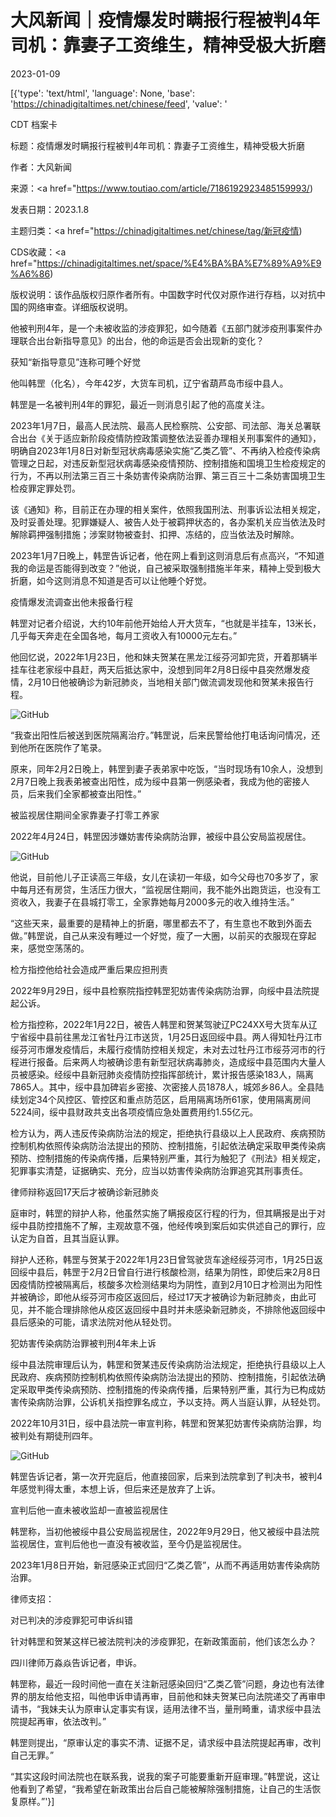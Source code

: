 # 大风新闻｜疫情爆发时瞒报行程被判4年司机：靠妻子工资维生，精神受极大折磨

2023-01-09

[{'type': 'text/html', 'language': None, 'base': 'https://chinadigitaltimes.net/chinese/feed', 'value': '

CDT 档案卡

标题：疫情爆发时瞒报行程被判4年司机：靠妻子工资维生，精神受极大折磨

作者：大风新闻

来源：<a href="https://www.toutiao.com/article/7186192923485159993/)

发表日期：2023.1.8

主题归类：<a href="https://chinadigitaltimes.net/chinese/tag/新冠疫情)

CDS收藏：<a href="https://chinadigitaltimes.net/space/%E4%BA%BA%E7%89%A9%E9%A6%86)

版权说明：该作品版权归原作者所有。中国数字时代仅对原作进行存档，以对抗中国的网络审查。详细版权说明。





他被判刑4年，是一个未被收监的涉疫罪犯，如今随着《五部门就涉疫刑事案件办理联合出台新指导意见》的出台，他的命运是否会出现新的变化？

获知“新指导意见”连称可睡个好觉

他叫韩罡（化名），今年42岁，大货车司机，辽宁省葫芦岛市绥中县人。

韩罡是一名被判刑4年的罪犯，最近一则消息引起了他的高度关注。

2023年1月7日，最高人民法院、最高人民检察院、公安部、司法部、海关总署联合出台《关于适应新阶段疫情防控政策调整依法妥善办理相关刑事案件的通知》，明确自2023年1月8日对新型冠状病毒感染实施“乙类乙管”、不再纳入检疫传染病管理之日起，对违反新型冠状病毒感染疫情预防、控制措施和国境卫生检疫规定的行为，不再以刑法第三百三十条妨害传染病防治罪、第三百三十二条妨害国境卫生检疫罪定罪处罚。

该《通知》称，目前正在办理的相关案件，依照我国刑法、刑事诉讼法相关规定，及时妥善处理。犯罪嫌疑人、被告人处于被羁押状态的，各办案机关应当依法及时解除羁押强制措施；涉案财物被查封、扣押、冻结的，应当依法及时解除。

2023年1月7日晚上，韩罡告诉记者，他在网上看到这则消息后有点高兴，“不知道我的命运是否能得到改变？”他说，自己被采取强制措施半年来，精神上受到极大折磨，如今这则消息不知道是否可以让他睡个好觉。

疫情爆发流调查出他未报备行程

韩罡对记者介绍说，大约10年前他开始给人开大货车，“也就是半挂车，13米长，几乎每天奔走在全国各地，每月工资收入有10000元左右。”

他回忆说，2022年1月23日，他和妹夫贺某在黑龙江绥芬河卸完货，开着那辆半挂车往老家绥中县赶，两天后抵达家中，没想到同年2月8日绥中县突然爆发疫情，2月10日他被确诊为新冠肺炎，当地相关部门做流调发现他和贺某未报告行程。

![GitHub](https://chinadigitaltimes.net/chinese/files/2023/01/image-1673246446351.png)

“我查出阳性后被送到医院隔离治疗。”韩罡说，后来民警给他打电话询问情况，还到他所在医院作了笔录。

原来，同年2月2日晚上，韩罡到妻子表弟家中吃饭，“当时现场有10余人，没想到2月7日晚上我表弟被查出阳性，成为绥中县第一例感染者，我成为他的密接人员，后来我们全家都被查出阳性。”

被监视居住期间全家靠妻子打零工养家

2022年4月24日，韩罡因涉嫌妨害传染病防治罪，被绥中县公安局监视居住。

![GitHub](https://chinadigitaltimes.net/chinese/files/2023/01/image-1673246477046.png)

他说，目前他儿子正读高三年级，女儿在读初一年级，如今父母也70多岁了，家中每月还有房贷，生活压力很大，“监视居住期间，我不能外出跑货运，也没有工资收入，我妻子在县城打零工，全家靠她每月2000多元的收入维持生活。”

“这些天来，最重要的是精神上的折磨，哪里都去不了，有生意也不敢到外面去做。”韩罡说，自己从来没有睡过一个好觉，瘦了一大圈，以前买的衣服现在穿起来，感觉空荡荡的。

检方指控他给社会造成严重后果应担刑责

2022年9月29日，绥中县检察院指控韩罡犯妨害传染病防治罪，向绥中县法院提起公诉。

检方指控称，2022年1月22日，被告人韩罡和贺某驾驶辽PC24XX号大货车从辽宁省绥中县前往黑龙江省牡丹江市送货，1月25日返回绥中县。两人得知牡丹江市绥芬河市爆发疫情后，未履行疫情防控相关规定，未对去过牡丹江市绥芬河市的行程进行报备。后来两人均被确诊患有新型冠状病毒肺炎，造成绥中县范围内大量人员被感染。经绥中县新冠肺炎疫情防控指挥部统计，累计报告感染183人，隔离7865人。其中，绥中县加碑岩乡密接、次密接人员1878人，城郊乡86人。全县陆续划定34个风控区、管控区和重点防范区，启用隔离场所61家，使用隔离房间5224间，绥中县财政共支出各项疫情应急处置费用约1.55亿元。

检方认为，两人违反传染病防治法的规定，拒绝执行县级以上人民政府、疾病预防控制机构依照传染病防治法提出的预防、控制措施，引起依法确定采取甲类传染病预防、控制措施的传染病传播，后果特别严重，其行为触犯了《刑法》相关规定，犯罪事实清楚，证据确实、充分，应当以妨害传染病防治罪追究其刑事责任。

律师辩称返回17天后才被确诊新冠肺炎

庭审时，韩罡的辩护人称，他虽然实施了瞒报疫区行程的行为，但其瞒报是出于对绥中县防控措施不了解，主观故意不强，他经传唤到案后如实供述自己的罪行，应认定为自首，且其当庭认罪。

辩护人还称，韩罡与贺某于2022年1月23日曾驾驶货车途经绥芬河市，1月25日返回绥中县后，韩罡于2月2日曾自行进行核酸检测，结果为阴性，即使后来2月8日因疫情防控被隔离后，核酸多次检测结果均为阴性，直到2月10日才检测出为阳性并被确诊，即他从绥芬河市疫区返回后，经过17天才被确诊为新冠肺炎，由此可见，并不能合理排除他从疫区返回绥中县时并未感染新冠肺炎，不排除他返回绥中县后感染的可能，请求法院对他从轻处罚。

犯妨害传染病防治罪被判刑4年未上诉

绥中县法院审理后认为，韩罡和贺某违反传染病防治法规定，拒绝执行县级以上人民政府、疾病预防控制机构依照传染病防治法提出的预防、控制措施，引起依法确定采取甲类传染病预防、控制措施的传染病传播，后果特别严重，其行为已构成妨害传染病防治罪，公诉机关指控罪名成立，予以支持。两人当庭认罪，从轻处罚。

2022年10月31日，绥中县法院一审宣判称，韩罡和贺某犯妨害传染病防治罪，均被判处有期徒刑四年。

![GitHub](https://chinadigitaltimes.net/chinese/files/2023/01/image-1673246623409.png)

韩罡告诉记者，第一次开完庭后，他直接回家，后来到法院拿到了判决书，被判4年感觉判得太重，本想上诉，但后来还是放弃了上诉。

宣判后他一直未被收监却一直被监视居住

韩罡称，当初他被绥中县公安局监视居住，2022年9月29日，他又被绥中县法院监视居住，宣判后他也一直没有被收监，至今仍是监视居住。

2023年1月8日开始，新冠感染正式回归“乙类乙管”，从而不再适用妨害传染病防治罪。

律师支招：

对已判决的涉疫罪犯可申诉纠错

针对韩罡和贺某这样已被法院判决的涉疫罪犯，在新政策面前，他们该怎么办？

四川律师万淼焱告诉记者，申诉。

韩罡称，最近一段时间他一直在关注新冠感染回归“乙类乙管”问题，身边也有法律界的朋友给他支招，叫他申诉申请再审，目前他和妹夫贺某已向法院递交了再审申请书，“我妹夫认为原审认定事实有误，适用法律不当，量刑畸重，请求绥中县法院提起再审，依法改判。”

韩罡则提出，“原审认定的事实不清、证据不足，请求绥中县法院提起再审，改判自己无罪。”

“其实这段时间法院也在联系我，说我的案子可能要重新开庭审理。”韩罡说，这让他看到了希望，“我希望在新政策出台后自己能被解除强制措施，让自己的生活恢复原样。”'}]